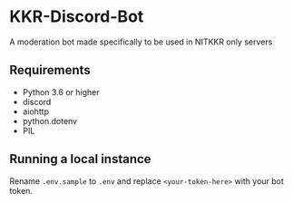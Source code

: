 # KKR-Discord-Bot
A moderation bot made specifically to be used in NITKKR only servers

## Requirements
- Python 3.6 or higher
- discord
- aiohttp
- python.dotenv
- PIL

## Running a local instance

Rename `.env.sample` to `.env` and replace `<your-token-here>` with your bot token.
